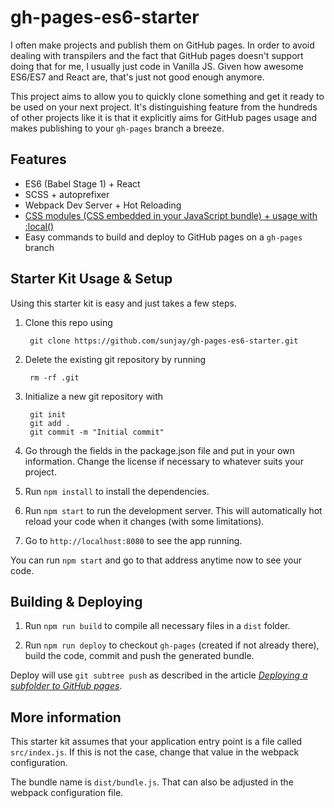 # gh-pages-es6-starter
I often make projects and publish them on GitHub pages. In order to avoid
dealing with transpilers and the fact that GitHub pages doesn't support
doing that for me, I usually just code in Vanilla JS. Given how awesome
ES6/ES7 and React are, that's just not good enough anymore.

This project aims to allow you to quickly clone something and get it ready
to be used on your next project. It's distinguishing feature from the
hundreds of other projects like it is that it explicitly aims for GitHub
pages usage and makes publishing to your `gh-pages` branch a breeze.

## Features

- ES6 (Babel Stage 1) + React
- SCSS + autoprefixer
- Webpack Dev Server + Hot Reloading
- [CSS modules (CSS embedded in your JavaScript bundle) + usage with :local()](https://github.com/webpack/css-loader#local-scope)
- Easy commands to build and deploy to GitHub pages on a `gh-pages` branch

## Starter Kit Usage & Setup
Using this starter kit is easy and just takes a few steps.

1. Clone this repo using

        git clone https://github.com/sunjay/gh-pages-es6-starter.git

2. Delete the existing git repository by running

        rm -rf .git

3. Initialize a new git repository with

        git init
        git add .
        git commit -m "Initial commit"

4. Go through the fields in the package.json file and put in
your own information. Change the license if necessary to whatever suits your
project.

5. Run `npm install` to install the dependencies.

6. Run `npm start` to run the development server. This will automatically hot reload your code when it changes (with some limitations).

6. Go to `http://localhost:8080` to see the app running. 

You can run `npm start` and go to that address anytime now to see your code.

## Building & Deploying
1. Run `npm run build` to compile all necessary files in a `dist` folder.

2. Run `npm run deploy` to checkout `gh-pages` (created if not already there), build the code, commit and push the generated bundle.

Deploy will use `git subtree push` as described in the article [*Deploying a subfolder to GitHub pages*](https://gist.github.com/cobyism/4730490).

## More information
This starter kit assumes that your application entry point is a file
called `src/index.js`. If this is not the case, change that value in the
webpack configuration.

The bundle name is `dist/bundle.js`. That can also be adjusted in the
webpack configuration file.


